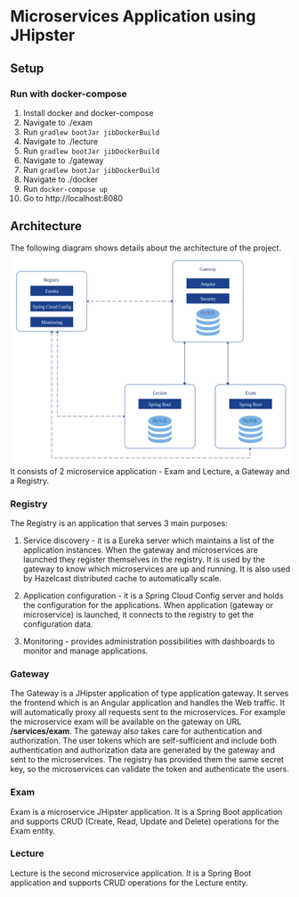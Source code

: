 # Microservices Application using JHipster

## Setup
### Run with docker-compose
1. Install docker and docker-compose
2. Navigate to ./exam
3. Run ``gradlew bootJar jibDockerBuild``
4. Navigate to ./lecture
3. Run ``gradlew bootJar jibDockerBuild``
4. Navigate to ./gateway
3. Run ``gradlew bootJar jibDockerBuild``
5. Navigate to ./docker
6. Run ``docker-compose up``
7. Go to http://localhost:8080

## Architecture
The following diagram shows details about the architecture of the project. 
![Server Architecture](docs/architecture-diagram.png "Server Architecture")
It consists of 2 microservice application - Exam and Lecture, a Gateway and a Registry.

### Registry
The Registry is an application that serves 3 main purposes:
1. Service discovery - it is a Eureka server which maintains a list of the application instances.
   When the gateway and microservices are launched they register themselves in the registry.
   It is used by the gateway to know which microservices are up and running.
   It is also used by Hazelcast distributed cache to automatically scale.

2. Application configuration - it is a Spring Cloud Config server and holds the configuration for the applications.
   When application (gateway or microservice) is launched, it connects to the registry to get the configuration data.

3. Monitoring - provides administration possibilities with dashboards to monitor and manage applications.

### Gateway
The Gateway is a JHipster application of type application gateway. It serves the frontend which is 
an Angular application and handles the Web traffic. 
It will automatically proxy all requests sent to the microservices. For example the microservice exam will be available on the gateway on URL **/services/exam**. 
The gateway also takes care for authentication and authorization. The user tokens which are self-sufficient and include both authentication and authorization data are generated by the gateway and sent to the microservices. 
The registry has provided them the same secret key, so the microservices can validate the token and authenticate the users.

### Exam
Exam is a microservice JHipster application. It is a Spring Boot application and supports CRUD (Create, Read, Update and Delete) operations for the Exam entity.

### Lecture
Lecture is the second microservice application. It is a Spring Boot application and supports CRUD operations for the Lecture entity.


